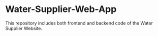 # Water-Supplier-Web-App
This repository includes both frontend and backend  code of the Water Supplier Website.
